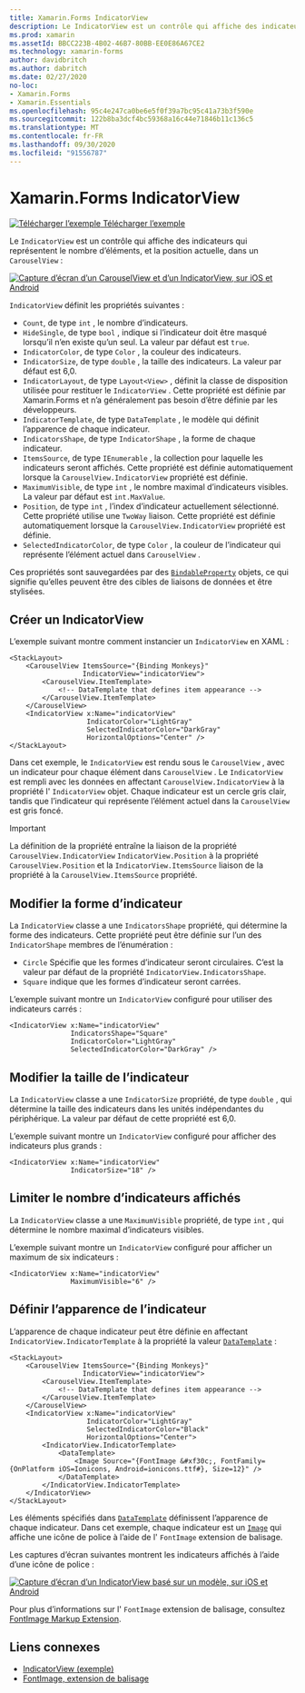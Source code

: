 ```yaml
---
title: Xamarin.Forms IndicatorView
description: Le IndicatorView est un contrôle qui affiche des indicateurs qui représentent le nombre d’éléments et la position actuelle dans un CarouselView.
ms.prod: xamarin
ms.assetId: BBCC223B-4B02-46B7-80BB-EE0E86A67CE2
ms.technology: xamarin-forms
author: davidbritch
ms.author: dabritch
ms.date: 02/27/2020
no-loc:
- Xamarin.Forms
- Xamarin.Essentials
ms.openlocfilehash: 95c4e247ca0be6e5f0f39a7bc95c41a73b3f590e
ms.sourcegitcommit: 122b8ba3dcf4bc59368a16c44e71846b11c136c5
ms.translationtype: MT
ms.contentlocale: fr-FR
ms.lasthandoff: 09/30/2020
ms.locfileid: "91556787"
---
```

# <a name="no-locxamarinforms-indicatorview"></a>Xamarin.Forms IndicatorView

[![Télécharger l’exemple](~/media/shared/download.png) Télécharger l’exemple](https://docs.microsoft.com/samples/xamarin/xamarin-forms-samples/userinterface-indicatorviewdemos/)

Le `IndicatorView` est un contrôle qui affiche des indicateurs qui représentent le nombre d’éléments, et la position actuelle, dans un `CarouselView` :

[![Capture d’écran d’un CarouselView et d’un IndicatorView, sur iOS et Android](indicatorview-images/circles.png "Cercles IndicatorView")](indicatorview-images/circles-large.png#lightbox "Cercles IndicatorView")

`IndicatorView` définit les propriétés suivantes :

- `Count`, de type `int` , le nombre d’indicateurs.
- `HideSingle`, de type `bool` , indique si l’indicateur doit être masqué lorsqu’il n’en existe qu’un seul. La valeur par défaut est `true`.
- `IndicatorColor`, de type `Color` , la couleur des indicateurs.
- `IndicatorSize`, de type `double` , la taille des indicateurs. La valeur par défaut est 6,0.
- `IndicatorLayout`, de type `Layout<View>` , définit la classe de disposition utilisée pour restituer le `IndicatorView` . Cette propriété est définie par Xamarin.Forms et n’a généralement pas besoin d’être définie par les développeurs.
- `IndicatorTemplate`, de type `DataTemplate` , le modèle qui définit l’apparence de chaque indicateur.
- `IndicatorsShape`, de type `IndicatorShape` , la forme de chaque indicateur.
- `ItemsSource`, de type `IEnumerable` , la collection pour laquelle les indicateurs seront affichés. Cette propriété est définie automatiquement lorsque la `CarouselView.IndicatorView` propriété est définie.
- `MaximumVisible`, de type `int` , le nombre maximal d’indicateurs visibles. La valeur par défaut est `int.MaxValue`.
- `Position`, de type `int` , l’index d’indicateur actuellement sélectionné. Cette propriété utilise une `TwoWay` liaison. Cette propriété est définie automatiquement lorsque la `CarouselView.IndicatorView` propriété est définie.
- `SelectedIndicatorColor`, de type `Color` , la couleur de l’indicateur qui représente l’élément actuel dans `CarouselView` .

Ces propriétés sont sauvegardées par des [`BindableProperty`](xref:Xamarin.Forms.BindableProperty) objets, ce qui signifie qu’elles peuvent être des cibles de liaisons de données et être stylisées.

## <a name="create-an-indicatorview"></a>Créer un IndicatorView

L’exemple suivant montre comment instancier un `IndicatorView` en XAML :

```xaml
<StackLayout>
    <CarouselView ItemsSource="{Binding Monkeys}"
                  IndicatorView="indicatorView">
        <CarouselView.ItemTemplate>
            <!-- DataTemplate that defines item appearance -->
        </CarouselView.ItemTemplate>
    </CarouselView>
    <IndicatorView x:Name="indicatorView"
                   IndicatorColor="LightGray"
                   SelectedIndicatorColor="DarkGray"
                   HorizontalOptions="Center" />
</StackLayout>
```

Dans cet exemple, le `IndicatorView` est rendu sous le `CarouselView` , avec un indicateur pour chaque élément dans `CarouselView` . Le `IndicatorView` est rempli avec les données en affectant `CarouselView.IndicatorView` à la propriété l' `IndicatorView` objet. Chaque indicateur est un cercle gris clair, tandis que l’indicateur qui représente l’élément actuel dans la `CarouselView` est gris foncé.

> [!IMPORTANT]
> La définition de la propriété entraîne la liaison de la propriété `CarouselView.IndicatorView` `IndicatorView.Position` à la propriété `CarouselView.Position` et la `IndicatorView.ItemsSource` liaison de la propriété à la `CarouselView.ItemsSource` propriété.

## <a name="change-indicator-shape"></a>Modifier la forme d’indicateur

La `IndicatorView` classe a une `IndicatorsShape` propriété, qui détermine la forme des indicateurs. Cette propriété peut être définie sur l’un des `IndicatorShape` membres de l’énumération :

- `Circle` Spécifie que les formes d’indicateur seront circulaires. C’est la valeur par défaut de la propriété `IndicatorView.IndicatorsShape`.
- `Square` indique que les formes d’indicateur seront carrées.

L’exemple suivant montre un `IndicatorView` configuré pour utiliser des indicateurs carrés :

```xaml
<IndicatorView x:Name="indicatorView"
               IndicatorsShape="Square"
               IndicatorColor="LightGray"
               SelectedIndicatorColor="DarkGray" />
```

## <a name="change-indicator-size"></a>Modifier la taille de l’indicateur

La `IndicatorView` classe a une `IndicatorSize` propriété, de type `double` , qui détermine la taille des indicateurs dans les unités indépendantes du périphérique. La valeur par défaut de cette propriété est 6,0.

L’exemple suivant montre un `IndicatorView` configuré pour afficher des indicateurs plus grands :

```xaml
<IndicatorView x:Name="indicatorView"
               IndicatorSize="18" />
```

## <a name="limit-the-number-of-indicators-displayed"></a>Limiter le nombre d’indicateurs affichés

La `IndicatorView` classe a une `MaximumVisible` propriété, de type `int` , qui détermine le nombre maximal d’indicateurs visibles.

L’exemple suivant montre un `IndicatorView` configuré pour afficher un maximum de six indicateurs :

```xaml
<IndicatorView x:Name="indicatorView"
               MaximumVisible="6" />
```

## <a name="define-indicator-appearance"></a>Définir l’apparence de l’indicateur

L’apparence de chaque indicateur peut être définie en affectant `IndicatorView.IndicatorTemplate` à la propriété la valeur [`DataTemplate`](xref:Xamarin.Forms.DataTemplate) :

```xaml
<StackLayout>
    <CarouselView ItemsSource="{Binding Monkeys}"
                  IndicatorView="indicatorView">
        <CarouselView.ItemTemplate>
            <!-- DataTemplate that defines item appearance -->
        </CarouselView.ItemTemplate>
    </CarouselView>
    <IndicatorView x:Name="indicatorView"
                   IndicatorColor="LightGray"
                   SelectedIndicatorColor="Black"
                   HorizontalOptions="Center">
        <IndicatorView.IndicatorTemplate>
            <DataTemplate>
                <Image Source="{FontImage &#xf30c;, FontFamily={OnPlatform iOS=Ionicons, Android=ionicons.ttf#}, Size=12}" />
            </DataTemplate>
        </IndicatorView.IndicatorTemplate>
    </IndicatorView>
</StackLayout>
```

Les éléments spécifiés dans [`DataTemplate`](xref:Xamarin.Forms.DataTemplate) définissent l’apparence de chaque indicateur. Dans cet exemple, chaque indicateur est un [`Image`](xref:Xamarin.Forms.Image) qui affiche une icône de police à l’aide de l' `FontImage` extension de balisage.

Les captures d’écran suivantes montrent les indicateurs affichés à l’aide d’une icône de police :

[![Capture d’écran d’un IndicatorView basé sur un modèle, sur iOS et Android](indicatorview-images/templated.png "IndicatorView basé sur un modèle")](indicatorview-images/templated-large.png#lightbox "IndicatorView basé sur un modèle")

Pour plus d’informations sur l' `FontImage` extension de balisage, consultez [FontImage Markup Extension](~/xamarin-forms/xaml/markup-extensions/consuming.md#fontimage-markup-extension).

## <a name="related-links"></a>Liens connexes

- [IndicatorView (exemple)](/samples/xamarin/xamarin-forms-samples/userinterface-indicatorviewdemos/)
- [FontImage, extension de balisage](~/xamarin-forms/xaml/markup-extensions/consuming.md#fontimage-markup-extension)